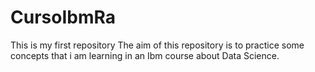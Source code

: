 # CursoIbmRa
This is my first repository
The aim of this repository is to practice some concepts that i am learning in an Ibm course about Data Science.



